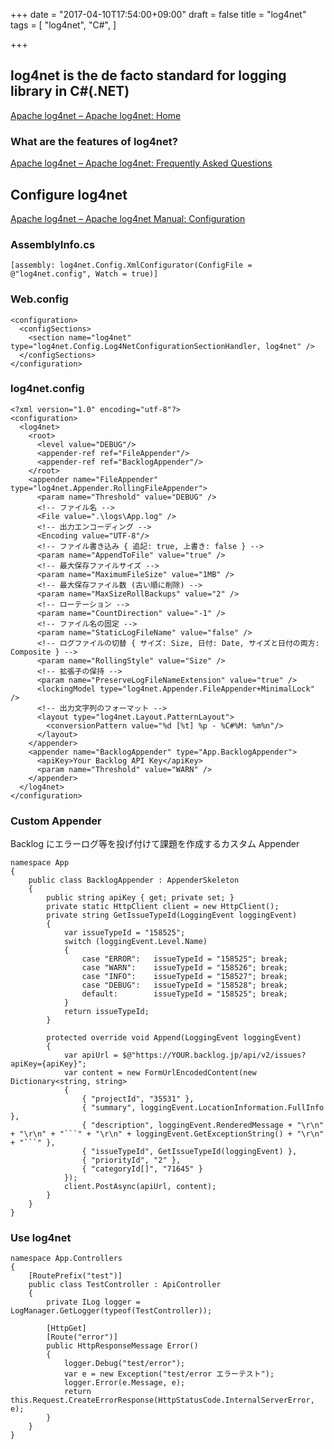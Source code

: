 +++
date = "2017-04-10T17:54:00+09:00"
draft = false
title = "log4net"
tags = [
    "log4net",
    "C#",
]

+++

## log4net is the de facto standard for logging library in C#(.NET)

[Apache log4net – Apache log4net: Home](http://logging.apache.org/log4net/)

### What are the features of log4net?

[Apache log4net – Apache log4net: Frequently Asked Questions](http://logging.apache.org/log4net/release/faq.html#What_are_the_features_of_log4net)

## Configure log4net

[Apache log4net – Apache log4net Manual: Configuration](http://logging.apache.org/log4net/release/manual/configuration.html)

### AssemblyInfo.cs
```
[assembly: log4net.Config.XmlConfigurator(ConfigFile = @"log4net.config", Watch = true)]
```

### Web.config
```
<configuration>
  <configSections>
    <section name="log4net" type="log4net.Config.Log4NetConfigurationSectionHandler, log4net" />
  </configSections>
</configuration>
```

### log4net.config
```
<?xml version="1.0" encoding="utf-8"?>
<configuration>
  ﻿<log4net>
    <root>
      <level value="DEBUG"/>
      <appender-ref ref="FileAppender"/>
      <appender-ref ref="BacklogAppender"/>
    </root>
    <appender name="FileAppender" type="log4net.Appender.RollingFileAppender">
      <param name="Threshold" value="DEBUG" />
      <!-- ファイル名 -->
      <File value=".\logs\App.log" />
      <!-- 出力エンコーディング -->
      <Encoding value="UTF-8"/>
      <!-- ファイル書き込み { 追記: true, 上書き: false } -->
      <param name="AppendToFile" value="true" />
      <!-- 最大保存ファイルサイズ -->
      <param name="MaximumFileSize" value="1MB" />
      <!-- 最大保存ファイル数 (古い順に削除) -->
      <param name="MaxSizeRollBackups" value="2" />
      <!-- ローテーション -->
      <param name="CountDirection" value="-1" />
      <!-- ファイル名の固定 -->
      <param name="StaticLogFileName" value="false" />
      <!-- ログファイルの切替 { サイズ: Size, 日付: Date, サイズと日付の両方: Composite } -->
      <param name="RollingStyle" value="Size" />
      <!-- 拡張子の保持 -->
      <param name="PreserveLogFileNameExtension" value="true" />
      <lockingModel type="log4net.Appender.FileAppender+MinimalLock" />
      <!-- 出力文字列のフォーマット -->
      <layout type="log4net.Layout.PatternLayout">
        <conversionPattern value="%d [%t] %p - %C#%M: %m%n"/>
      </layout>
    </appender>
    <appender name="BacklogAppender" type="App.BacklogAppender">
      <apiKey>Your Backlog API Key</apiKey>
      <param name="Threshold" value="WARN" />
    </appender>
  </log4net>
</configuration>
```

### Custom Appender

Backlog にエラーログ等を投げ付けて課題を作成するカスタム Appender

```
namespace App
{
    public class BacklogAppender : AppenderSkeleton
    {
        public string apiKey { get; private set; }
        private static HttpClient client = new HttpClient();
        private string GetIssueTypeId(LoggingEvent loggingEvent)
        {
            var issueTypeId = "158525";
            switch (loggingEvent.Level.Name)
            {
                case "ERROR":	issueTypeId = "158525";	break;
                case "WARN":	issueTypeId = "158526";	break;
                case "INFO":	issueTypeId = "158527";	break;
                case "DEBUG":	issueTypeId = "158528";	break;
                default:		issueTypeId = "158525";	break;
            }
            return issueTypeId;
        }

        protected override void Append(LoggingEvent loggingEvent)
        {
            var apiUrl = $@"https://YOUR.backlog.jp/api/v2/issues?apiKey={apiKey}";
            var content = new FormUrlEncodedContent(new Dictionary<string, string>
            {
                { "projectId", "35531" },
                { "summary", loggingEvent.LocationInformation.FullInfo },
                { "description", loggingEvent.RenderedMessage + "\r\n" + "\r\n" + "```" + "\r\n" + loggingEvent.GetExceptionString() + "\r\n" + "```" },
                { "issueTypeId", GetIssueTypeId(loggingEvent) },
                { "priorityId", "2" },
                { "categoryId[]", "71645" }
            });
            client.PostAsync(apiUrl, content);
        }
    }
}
```

### Use log4net

```
namespace App.Controllers
{
    [RoutePrefix("test")]
    public class TestController : ApiController
    {
        private ILog logger = LogManager.GetLogger(typeof(TestController));

        [HttpGet]
        [Route("error")]
        public HttpResponseMessage Error()
        {
            logger.Debug("test/error");
            var e = new Exception("test/error エラーテスト");
            logger.Error(e.Message, e);
            return this.Request.CreateErrorResponse(HttpStatusCode.InternalServerError, e);
        }
    }
}
```
